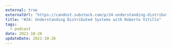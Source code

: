 ```yaml
---
external: true
externalUrl: "https://candost.substack.com/p/24-understanding-distributed-systems"
title: "#24: Understanding Distributed Systems with Roberto Vitillo"
tags:
  - podcast
date: 2021-10-26
updateDate: 2021-10-26
---
```

